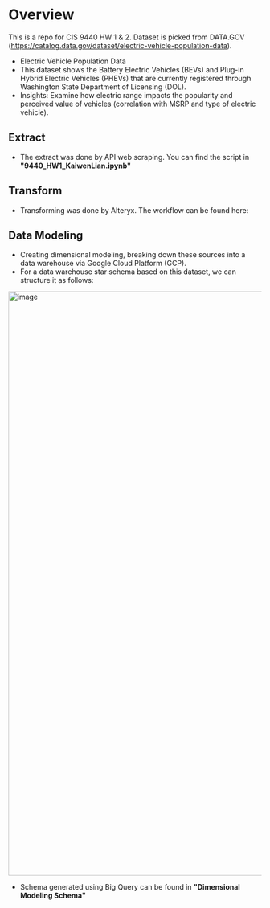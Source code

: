 # Overview

This is a repo for CIS 9440 HW 1 & 2. Dataset is picked from DATA.GOV (https://catalog.data.gov/dataset/electric-vehicle-population-data).

- Electric Vehicle Population Data
- This dataset shows the Battery Electric Vehicles (BEVs) and Plug-in Hybrid Electric Vehicles (PHEVs) that are currently registered through Washington State Department of Licensing (DOL).
- Insights: Examine how electric range impacts the popularity and perceived value of vehicles (correlation with MSRP and type of electric vehicle).


## Extract

- The extract was done by API web scraping. You can find the script in **"9440_HW1_KaiwenLian.ipynb"**

## Transform

- Transforming was done by Alteryx. The workflow can be found here:


## Data Modeling
- Creating dimensional modeling, breaking down these sources into a data warehouse via Google Cloud Platform (GCP). 
- For a data warehouse star schema based on this dataset, we can structure it as follows:
<img width="1163" alt="image" src="https://github.com/KaiwenLian/9440HW/assets/77905682/7194bd0c-d2ae-488f-86fe-26520b5f5020">


- Schema generated using Big Query can be found in **"Dimensional Modeling Schema"**

